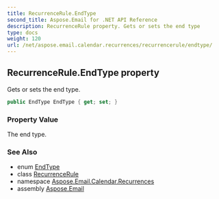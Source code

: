 ```yaml
---
title: RecurrenceRule.EndType
second_title: Aspose.Email for .NET API Reference
description: RecurrenceRule property. Gets or sets the end type
type: docs
weight: 120
url: /net/aspose.email.calendar.recurrences/recurrencerule/endtype/
---
```

## RecurrenceRule.EndType property

Gets or sets the end type.

```csharp
public EndType EndType { get; set; }
```

### Property Value

The end type.

### See Also

* enum [EndType](../../endtype/)
* class [RecurrenceRule](../)
* namespace [Aspose.Email.Calendar.Recurrences](../../recurrencerule/)
* assembly [Aspose.Email](../../../)


